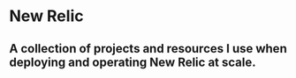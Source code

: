 # New Relic
## A collection of projects and resources I use when deploying and operating New Relic at scale.